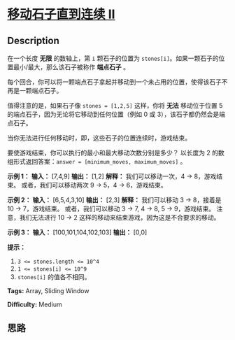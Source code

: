 # [移动石子直到连续 II][title]

## Description

在一个长度 **无限** 的数轴上，第 `i` 颗石子的位置为 `stones[i]`。如果一颗石子的位置最小/最大，那么该石子被称作 **端点石子** 。

每个回合，你可以将一颗端点石子拿起并移动到一个未占用的位置，使得该石子不再是一颗端点石子。

值得注意的是，如果石子像 `stones = [1,2,5]` 这样，你将 **无法** 移动位于位置 5 的端点石子，因为无论将它移动到任何位置（例如 0
或 3），该石子都仍然会是端点石子。

当你无法进行任何移动时，即，这些石子的位置连续时，游戏结束。

要使游戏结束，你可以执行的最小和最大移动次数分别是多少？ 以长度为 2 的数组形式返回答案：`answer = [minimum_moves,
maximum_moves]` 。



**示例 1：**
            **输入：** [7,4,9]    **输出：** [1,2]    **解释：**    我们可以移动一次，4 -> 8，游戏结束。    或者，我们可以移动两次 9 -> 5，4 -> 6，游戏结束。    

**示例  2：**
            **输入：** [6,5,4,3,10]    **输出：** [2,3]    **解释：**    我们可以移动 3 -> 8，接着是 10 -> 7，游戏结束。    或者，我们可以移动 3 -> 7, 4 -> 8, 5 -> 9，游戏结束。    注意，我们无法进行 10 -> 2 这样的移动来结束游戏，因为这是不合要求的移动。    

**示例 3：**
            **输入：** [100,101,104,102,103]    **输出：** [0,0]



**提示：**

  1. `3 <= stones.length <= 10^4`
  2. `1 <= stones[i] <= 10^9`
  3. `stones[i]` 的值各不相同。




**Tags:** Array, Sliding Window

**Difficulty:** Medium

## 思路

[title]: https://leetcode-cn.com/problems/moving-stones-until-consecutive-ii
